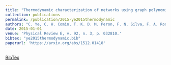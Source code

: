 ```yaml
---
title: "Thermodynamic characterization of networks using graph polynomials"
collection: publications
permalink: /publication/2015-ye2015thermodynamic
authors: "C. Ye, C. H. Comin, T. K. D. M. Peron, F. N. Silva, F. A. Rodrigues, L. da F. Costa, A. Torsello, E. R. Hancock"
date: 2015-01-01
venue: 'Physical Review E, v. 92, n. 3, p. 032810.'
bibtex: "ye2015thermodynamic.bib"
paperurl: 'https://arxiv.org/abs/1512.01418'
---
```

[BibTex](http://filipinascimento.github.io/files/bibtex/ye2015thermodynamic.bib)
